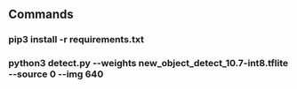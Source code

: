 ## Commands
### pip3 install -r requirements.txt

### python3 detect.py --weights new_object_detect_10.7-int8.tflite --source 0 --img 640
